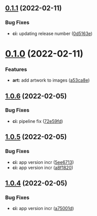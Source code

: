 ## [0.1.1](https://github.com/mycolab/mycolab-ui/compare/v0.1.0...v0.1.1) (2022-02-11)


### Bug Fixes

* **ci:** updating release number ([0d5163e](https://github.com/mycolab/mycolab-ui/commit/0d5163ecd81de99cf328f74bd3d410322a0f8526))



# [0.1.0](https://github.com/mycolab/mycolab-ui/compare/v1.0.6...v0.1.0) (2022-02-11)


### Features

* **art:** add artwork to images ([a53ca8e](https://github.com/mycolab/mycolab-ui/commit/a53ca8e2169da961fdb35faf370ba9837fedefa8))



## [1.0.6](https://github.com/mycolab/mycolab-ui/compare/v1.0.5...v1.0.6) (2022-02-05)


### Bug Fixes

* **ci:** pipeline fix ([72e59fd](https://github.com/mycolab/mycolab-ui/commit/72e59fdb55cf9e6272415c12a7725fc614135c90))



## [1.0.5](https://github.com/mycolab/mycolab-ui/compare/v1.0.4...v1.0.5) (2022-02-05)


### Bug Fixes

* **ci:** app version incr ([5ee6713](https://github.com/mycolab/mycolab-ui/commit/5ee67135eb1475faf47741c19e8a4c5cf5a59880))
* **ci:** app version incr ([a8f1820](https://github.com/mycolab/mycolab-ui/commit/a8f18202ecb75982148c804382c8ffc11dc1e5d2))



## [1.0.4](https://github.com/mycolab/mycolab-ui/compare/v1.0.3...v1.0.4) (2022-02-05)


### Bug Fixes

* **ci:** app version incr ([a75001d](https://github.com/mycolab/mycolab-ui/commit/a75001db5af33a71d3e67d6e27d05d5c185b7644))



